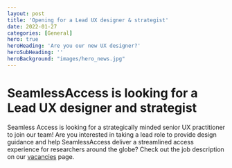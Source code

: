 ```yaml
---
layout: post
title: 'Opening for a Lead UX designer & strategist'
date: 2022-01-27
categories: [General]
hero: true
heroHeading: 'Are you our new UX designer?'
heroSubHeading: ''
heroBackground: "images/hero_news.jpg"
---
```


# SeamlessAccess is looking for a Lead UX designer and strategist

Seamless Access is looking for a strategically minded senior UX practitioner to join our team! Are you interested in taking a lead role to provide design guidance and help SeamlessAccess deliver a streamlined access experience for researchers around the globe?  Check out the job description on our [vacancies](https://seamlessaccess.org/about/vacancies/) page.



